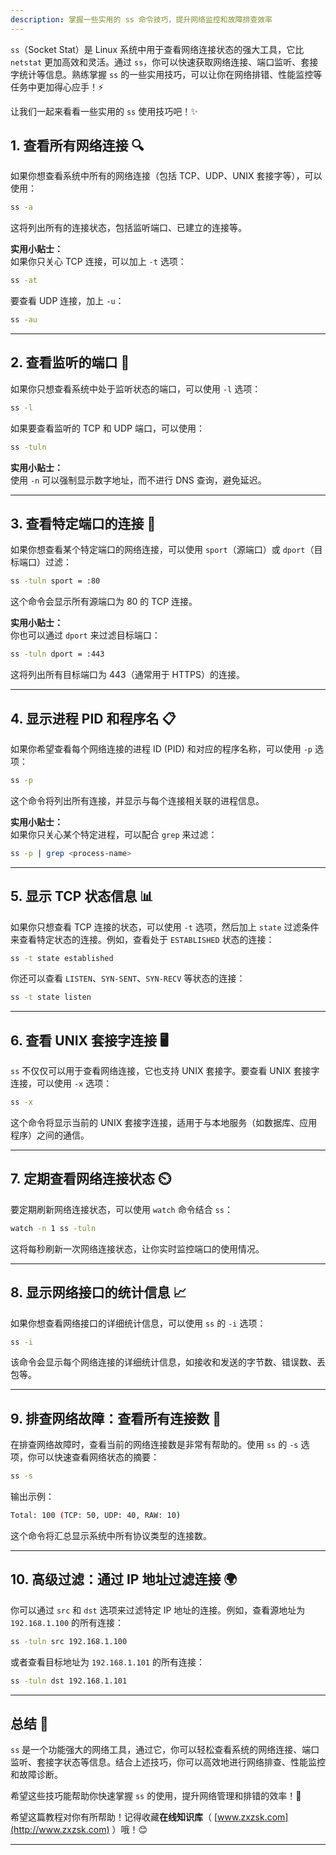 ```yaml
---
description: 掌握一些实用的 ss 命令技巧，提升网络监控和故障排查效率
---
```




`ss`（Socket Stat）是 Linux 系统中用于查看网络连接状态的强大工具，它比 `netstat` 更加高效和灵活。通过 `ss`，你可以快速获取网络连接、端口监听、套接字统计等信息。熟练掌握 `ss` 的一些实用技巧，可以让你在网络排错、性能监控等任务中更加得心应手！⚡

让我们一起来看看一些实用的 `ss` 使用技巧吧！✨

## 1. 查看所有网络连接 🔍

如果你想查看系统中所有的网络连接（包括 TCP、UDP、UNIX 套接字等），可以使用：

```bash
ss -a
```

这将列出所有的连接状态，包括监听端口、已建立的连接等。

**实用小贴士：**  
如果你只关心 TCP 连接，可以加上 `-t` 选项：

```bash
ss -at
```

要查看 UDP 连接，加上 `-u`：

```bash
ss -au
```

---

## 2. 查看监听的端口 🔧

如果你只想查看系统中处于监听状态的端口，可以使用 `-l` 选项：

```bash
ss -l
```

如果要查看监听的 TCP 和 UDP 端口，可以使用：

```bash
ss -tuln
```

**实用小贴士：**  
使用 `-n` 可以强制显示数字地址，而不进行 DNS 查询，避免延迟。

---

## 3. 查看特定端口的连接 🔢

如果你想查看某个特定端口的网络连接，可以使用 `sport`（源端口）或 `dport`（目标端口）过滤：

```bash
ss -tuln sport = :80
```

这个命令会显示所有源端口为 80 的 TCP 连接。

**实用小贴士：**  
你也可以通过 `dport` 来过滤目标端口：

```bash
ss -tuln dport = :443
```

这将列出所有目标端口为 443（通常用于 HTTPS）的连接。

---

## 4. 显示进程 PID 和程序名 📋

如果你希望查看每个网络连接的进程 ID (PID) 和对应的程序名称，可以使用 `-p` 选项：

```bash
ss -p
```

这个命令将列出所有连接，并显示与每个连接相关联的进程信息。

**实用小贴士：**  
如果你只关心某个特定进程，可以配合 `grep` 来过滤：

```bash
ss -p | grep <process-name>
```

---

## 5. 显示 TCP 状态信息 📊

如果你只想查看 TCP 连接的状态，可以使用 `-t` 选项，然后加上 `state` 过滤条件来查看特定状态的连接。例如，查看处于 `ESTABLISHED` 状态的连接：

```bash
ss -t state established
```

你还可以查看 `LISTEN`、`SYN-SENT`、`SYN-RECV` 等状态的连接：

```bash
ss -t state listen
```

---

## 6. 查看 UNIX 套接字连接 🖥️

`ss` 不仅仅可以用于查看网络连接，它也支持 UNIX 套接字。要查看 UNIX 套接字连接，可以使用 `-x` 选项：

```bash
ss -x
```

这个命令将显示当前的 UNIX 套接字连接，适用于与本地服务（如数据库、应用程序）之间的通信。

---

## 7. 定期查看网络连接状态 ⏲️

要定期刷新网络连接状态，可以使用 `watch` 命令结合 `ss`：

```bash
watch -n 1 ss -tuln
```

这将每秒刷新一次网络连接状态，让你实时监控端口的使用情况。

---

## 8. 显示网络接口的统计信息 📈

如果你想查看网络接口的详细统计信息，可以使用 `ss` 的 `-i` 选项：

```bash
ss -i
```

该命令会显示每个网络连接的详细统计信息，如接收和发送的字节数、错误数、丢包等。

---

## 9. 排查网络故障：查看所有连接数 🧰

在排查网络故障时，查看当前的网络连接数是非常有帮助的。使用 `ss` 的 `-s` 选项，你可以快速查看网络状态的摘要：

```bash
ss -s
```

输出示例：

```bash
Total: 100 (TCP: 50, UDP: 40, RAW: 10)
```

这个命令将汇总显示系统中所有协议类型的连接数。

---

## 10. 高级过滤：通过 IP 地址过滤连接 🌍

你可以通过 `src` 和 `dst` 选项来过滤特定 IP 地址的连接。例如，查看源地址为 `192.168.1.100` 的所有连接：

```bash
ss -tuln src 192.168.1.100
```

或者查看目标地址为 `192.168.1.101` 的所有连接：

```bash
ss -tuln dst 192.168.1.101
```

---

## 总结 🌟

`ss` 是一个功能强大的网络工具，通过它，你可以轻松查看系统的网络连接、端口监听、套接字状态等信息。结合上述技巧，你可以高效地进行网络排查、性能监控和故障诊断。

希望这些技巧能帮助你快速掌握 `ss` 的使用，提升网络管理和排错的效率！🚀

希望这篇教程对你有所帮助！记得收藏**在线知识库**（ [www.zxzsk.com](http://www.zxzsk.com) ）哦！😊

---